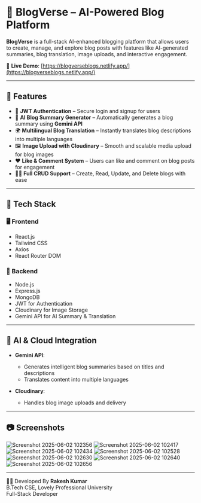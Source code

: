 # 📝 BlogVerse – AI-Powered Blog Platform

**BlogVerse** is a full-stack AI-enhanced blogging platform that allows users to create, manage, and explore blog posts with features like AI-generated summaries, blog translation, image uploads, and interactive engagement.

🚀 **Live Demo**: [https://blogverseblogs.netlify.app/](https://blogverseblogs.netlify.app/)

---

## 🌟 Features

- 🔐 **JWT Authentication** – Secure login and signup for users
- 🧠 **AI Blog Summary Generator** – Automatically generates a blog summary using **Gemini API**
- 🌍 **Multilingual Blog Translation** – Instantly translates blog descriptions into multiple languages
- 🖼️ **Image Upload with Cloudinary** – Smooth and scalable media upload for blog images
- ❤️ **Like & Comment System** – Users can like and comment on blog posts for engagement
- 🧑‍💻 **Full CRUD Support** – Create, Read, Update, and Delete blogs with ease

---

## 🧠 Tech Stack

### 🖥️ Frontend
- React.js
- Tailwind CSS
- Axios
- React Router DOM

### 🔧 Backend
- Node.js
- Express.js
- MongoDB
- JWT for Authentication
- Cloudinary for Image Storage
- Gemini API for AI Summary & Translation

---

## 🔌 AI & Cloud Integration

- **Gemini API**:  
  - Generates intelligent blog summaries based on titles and descriptions  
  - Translates content into multiple languages  

- **Cloudinary**:  
  - Handles blog image uploads and delivery  

---

## 📷 Screenshots
![Screenshot 2025-06-02 102356](https://github.com/user-attachments/assets/efdcda43-99e4-4d0a-9872-8b43c26c757b)
![Screenshot 2025-06-02 102417](https://github.com/user-attachments/assets/fb252121-bd18-40dd-a291-5e0f2873f47a)
![Screenshot 2025-06-02 102434](https://github.com/user-attachments/assets/06cbf366-0b75-4750-92a6-77bdedcedd47)
![Screenshot 2025-06-02 102528](https://github.com/user-attachments/assets/0bd4fd71-f9ba-4a64-8d38-e86dd1d946ea)
![Screenshot 2025-06-02 102630](https://github.com/user-attachments/assets/a9f227f2-abe9-46e2-b32e-cbd4fb94e010)
![Screenshot 2025-06-02 102640](https://github.com/user-attachments/assets/524a4206-16cf-486e-8b3c-2e3d4e8b5c8d)
![Screenshot 2025-06-02 102656](https://github.com/user-attachments/assets/e4284d67-fd7a-4b3d-a0f6-782e308a2837)

--- 

🙋‍♂️ Developed By
**Rakesh Kumar**  
B.Tech CSE, Lovely Professional University  
Full-Stack Developer








